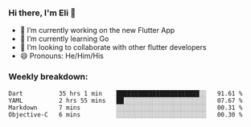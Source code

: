 ### Hi there, I'm Eli 👋
- 🔭 I’m currently working on the new Flutter App
- 🌱 I’m currently learning Go
- 🦄 I’m looking to collaborate with other flutter developers
- 😄 Pronouns: He/Him/His

### Weekly breakdown:
<!--START_SECTION:waka-->
```text
Dart          35 hrs 1 min    ███████████████████████░░   91.61 % 
YAML          2 hrs 55 mins   ██░░░░░░░░░░░░░░░░░░░░░░░   07.67 % 
Markdown      7 mins          ░░░░░░░░░░░░░░░░░░░░░░░░░   00.31 % 
Objective-C   6 mins          ░░░░░░░░░░░░░░░░░░░░░░░░░   00.30 % 
```
<!--END_SECTION:waka-->
